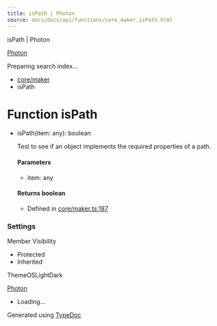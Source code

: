 ```yaml
---
title: isPath | Photon
source: docs/docs/api/functions/core_maker.isPath.html
---
```


isPath | Photon

[Photon](../index.html)




Preparing search index...

* [core/maker](../modules/core_maker.html)
* isPath

# Function isPath

* isPath(item: any): boolean

  Test to see if an object implements the required properties of a path.

  #### Parameters

  + item: any

  #### Returns boolean

  + Defined in [core/maker.ts:187](https://github.com/mwhite454/photon/blob/main/packages/photon/src/core/maker.ts#L187)

### Settings

Member Visibility

* Protected
* Inherited

ThemeOSLightDark

[Photon](../index.html)

* Loading...

Generated using [TypeDoc](https://typedoc.org/)
